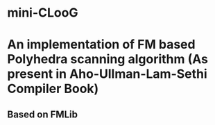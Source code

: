 # mini-CLooG

# An implementation of FM based Polyhedra scanning algorithm (As present in Aho-Ullman-Lam-Sethi Compiler Book)

## Based on FMLib
